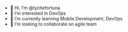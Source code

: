 - 👋 Hi, I’m @tychefortuna
- 👀 I’m interested in DevOps
- 🌱 I’m currently learning Mobile Development, DevOps
- 💞️ I’m looking to collaborate on agile team

<!---
tychefortuna/tychefortuna is a ✨ special ✨ repository because its `README.md` (this file) appears on your GitHub profile.
You can click the Preview link to take a look at your changes.
--->
